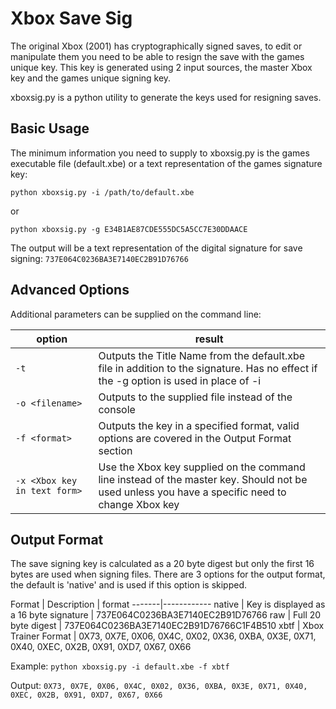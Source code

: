 # Xbox Save Sig

The original Xbox (2001) has cryptographically signed saves, to edit or manipulate them you need to be able to resign the save with the games unique key.
This key is generated using 2 input sources, the master Xbox key and the games unique signing key.  

xboxsig.py is a python utility to generate the keys used for resigning saves.

## Basic Usage

The minimum information you need to supply to xboxsig.py is the games executable file (default.xbe) or a text representation of the games signature key:

```python xboxsig.py -i /path/to/default.xbe```

or

```python xboxsig.py -g E34B1AE87CDE555DC5A5CC7E30DDAACE```

The output will be a text representation of the digital signature for save signing: `737E064C0236BA3E7140EC2B91D76766`

## Advanced Options

Additional parameters can be supplied on the command line:

option | result
-------|-------
`-t` | Outputs the Title Name from the default.xbe file in addition to the signature.  Has no effect if the -g option is used in place of -i
`-o <filename>` | Outputs to the supplied file instead of the console
`-f <format>` | Outputs the key in a specified format, valid options are covered in the Output Format section
`-x <Xbox key in text form>` | Use the Xbox key supplied on the command line instead of the master key.  Should not be used unless you have a specific need to change Xbox key

## Output Format
The save signing key is calculated as a 20 byte digest but only the first 16 bytes are used when signing files.
There are 3 options for the output format, the default is 'native' and is used if this option is skipped.

Format | Description | format
-------|------------
native | Key is displayed as a 16 byte signature | 737E064C0236BA3E7140EC2B91D76766
raw | Full 20 byte digest | 737E064C0236BA3E7140EC2B91D76766C1F4B510
xbtf | Xbox Trainer Format | 0X73, 0X7E, 0X06, 0X4C, 0X02, 0X36, 0XBA, 0X3E, 0X71, 0X40, 0XEC, 0X2B, 0X91, 0XD7, 0X67, 0X66

Example:
```python xboxsig.py -i default.xbe -f xbtf```

Output:
`0X73, 0X7E, 0X06, 0X4C, 0X02, 0X36, 0XBA, 0X3E, 0X71, 0X40, 0XEC, 0X2B, 0X91, 0XD7, 0X67, 0X66`
